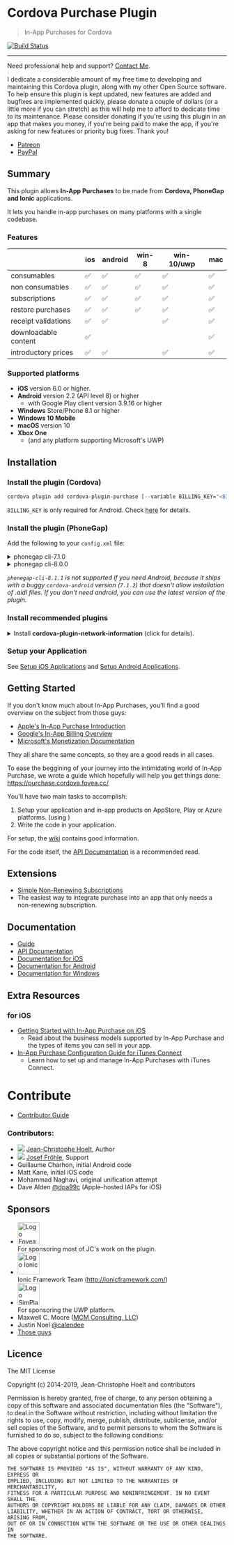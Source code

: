 # Cordova Purchase Plugin

> In-App Purchases for Cordova

[![Build Status](https://travis-ci.org/j3k0/cordova-plugin-purchase.svg)](https://travis-ci.org/j3k0/cordova-plugin-purchase)

---

Need professional help and support? [Contact Me](mailto:hoelt@fovea.cc).

I dedicate a considerable amount of my free time to developing and maintaining
this Cordova plugin, along with my other Open Source software. To help ensure
this plugin is kept updated, new features are added and bugfixes are
implemented quickly, please donate a couple of dollars (or a little more if you
can stretch) as this will help me to afford to dedicate time to its
maintenance. Please consider donating if you're using this plugin in an app
that makes you money, if you're being paid to make the app, if you're asking
for new features or priority bug fixes. Thank you!

 * [Patreon](https://www.patreon.com/join/2219243?)
 * [PayPal](https://www.paypal.com/cgi-bin/webscr?cmd=_s-xclick&hosted_button_id=7A4826SH6RJSE&source=url)

## Summary

This plugin allows **In-App Purchases** to be made from **Cordova, PhoneGap and Ionic** applications.

It lets you handle in-app purchases on many platforms with a single codebase.

### Features

|  | ios | android | win-8 | win-10/uwp | mac |
|--|--|--|--|--|--|
| consumables | ✅ | ✅ | ✅ | ✅ | ✅ |
| non consumables | ✅ | ✅ | ✅ | ✅ | ✅ |
| subscriptions | ✅ | ✅ | ✅ | ✅ | ✅ |
| restore purchases | ✅ | ✅ | ✅ | ✅ | ✅ |
| receipt validations | ✅ | ✅ |  | ✅ | ✅ |
| downloadable content | ✅ |   |   |   | ✅ |
| introductory prices | ✅ | ✅ |   | ✅ | ✅ |

### Supported platforms

 - **iOS** version 6.0 or higher.
 - **Android** version 2.2 (API level 8) or higher
   - with Google Play client version 3.9.16 or higher
 - **Windows** Store/Phone 8.1 or higher
 - **Windows 10 Mobile**
 - **macOS** version 10
 - **Xbox One**
   - (and any platform supporting Microsoft's UWP)


## Installation

### Install the plugin (Cordova)

```sh
cordova plugin add cordova-plugin-purchase [--variable BILLING_KEY="<BILLING_KEY>"]
```

`BILLING_KEY` is only required for Android. Check [here](https://github.com/j3k0/cordova-plugin-purchase/wiki/HOWTO#add-android-billing-key) for details.

### Install the plugin (PhoneGap)

Add the following to your `config.xml` file:

<details>
<summary>phonegap cli-7.1.0</summary>


```xml
<gap:plugin name="cc.fovea.cordova.purchase" source="npm" version="6.0.0">
<param name="BILLING_KEY" value="MIIB..."/>
</gap:plugin>
```
---

</details>

<details>
<summary>phonegap cli-8.0.0</summary>

```xml
<plugin spec="https://github.com/j3k0/cordova-plugin-purchase.git#phonegap-cli-8.0.0">
    <param name="BILLING_KEY" value="MIIB..."/>
</plugin>
```
---

</details>

_`phonegap-cli-8.1.1`  is not supported if you need Android, because it ships with a buggy `cordova-android` version (`7.1.2`) that doesn't allow installation of .aidl files. If you don't need android, you can use the latest version of the plugin._

### Install recommended plugins

<details>
<summary>
Install <strong>cordova-plugin-network-information</strong> (click for details).
</summary>


Sometimes, the plugin cannot connect to the app store because it has no network connection. It will then retry either:

* periodically after a certain amount of time;
* when the device fires an ['online'](https://developer.mozilla.org/en-US/docs/Web/Events/online) event.

The [cordova-plugin-network-information](https://github.com/apache/cordova-plugin-network-information) plugin is required in order for the `'online'` event to be properly received in the Cordova application. Without it, this plugin will only be able to use the periodic check to determine if the device is back online.

</details>

### Setup your Application

See [Setup iOS Applications](https://github.com/j3k0/cordova-plugin-purchase/wiki/HOWTO#setup-ios-applications) and [Setup Android Applications](https://github.com/j3k0/cordova-plugin-purchase/wiki/HOWTO#setup-android-applications).

## Getting Started

If you don't know much about In-App Purchases, you'll find a good overview
on the subject from those guys:

 * [Apple's In-App Purchase Introduction](https://developer.apple.com/in-app-purchase/)
 * [Google's In-App Billing Overview](https://developer.android.com/google/play/billing/billing_overview)
 * [Microsoft's Monetization Documentation](https://docs.microsoft.com/en-us/windows/uwp/monetize/in-app-purchases-and-trials)
 
They all share the same concepts, so they are a good reads in all cases.

To ease the beggining of your journey into the intimidating world of In-App Purchase, we wrote a guide which hopefully will help you get things done: https://purchase.cordova.fovea.cc/

You'll have two main tasks to accomplish:

 1. Setup your application and in-app products on AppStore, Play or Azure platforms. (using )
 2. Write the code in your application.

For setup, the [wiki](https://github.com/j3k0/cordova-plugin-purchase/wiki/Setup) contains good information.

 For the code itself, the [API Documentation](doc/api.md) is a recommended read.

## Extensions

* [Simple Non-Renewing Subscriptions](https://github.com/j3k0/cordova-non-renewing-subscription)
* The easiest way to integrate purchase into an app that only needs a non-renewing subscription.

## Documentation

 - [Guide](https://purchase.cordova.fovea.cc/)
 - [API Documentation](doc/api.md)
 - [Documentation for iOS](doc/ios.md)
 - [Documentation for Android](doc/android.md)
 - [Documentation for Windows](doc/windows.md)

## Extra Resources

### for iOS

 - [Getting Started with In-App Purchase on iOS](https://developer.apple.com/in-app-purchase/)
   - Read about the business models supported by In-App Purchase and the types of items you can sell in your app.
 - [In-App Purchase Configuration Guide for iTunes Connect](https://developer.apple.com/library/ios/documentation/LanguagesUtilities/Conceptual/iTunesConnectInAppPurchase_Guide/Chapters/Introduction.html)
   - Learn how to set up and manage In-App Purchases with iTunes Connect.

# Contribute

 - [Contributor Guide](doc/contributor-guide.md)

### Contributors:

 * ![](https://avatars1.githubusercontent.com/u/191881?s=64&v=4) [Jean-Christophe Hoelt](https://github.com/j3k0), Author
 * ![](https://avatars3.githubusercontent.com/u/1674289?s=64&v=4) [Josef Fröhle](https://github.com/Dexus), Support 
 * Guillaume Charhon, initial Android code
 * Matt Kane, initial iOS code
 * Mohammad Naghavi, original unification attempt
 * Dave Alden [@dpa99c](https://github.com/dpa99c) (Apple-hosted IAPs for iOS)
 
## Sponsors

 * <a href="https://fovea.cc"><img alt="Logo Fovea" src="https://fovea.cc/blog/wp-content/uploads/2017/09/fovea-logo-flat-128.png" height="50" /></a><br/>For sponsoring most of JC's work on the plugin.
 * <img alt="Logo Ionic" src="https://www.fovea.cc/files/Ionic-logo-landscape.png" height="50"><br/>Ionic Framework Team (http://ionicframework.com/)
 * <a href="https://www.simplan.de/"><img alt="Logo SimPlan" src="https://files.fovea.cc/wp-content/uploads/SimPlan-Logo.png" height="50"></a><br/>For sponsoring the UWP platform.
 * Maxwell C. Moore ([MCM Consulting, LLC](http://mcmconsulting.biz))
 * Justin Noel [@calendee](https://github.com/calendee)
 * [Those guys](https://www.indiegogo.com/projects/phonegap-cordova-in-app-purchase-ios-and-android#pledges)

## Licence

The MIT License

Copyright (c) 2014-2019, Jean-Christophe Hoelt and contributors

Permission is hereby granted, free of charge, to any person obtaining a copy
of this software and associated documentation files (the "Software"), to deal
in the Software without restriction, including without limitation the rights
to use, copy, modify, merge, publish, distribute, sublicense, and/or sell
copies of the Software, and to permit persons to whom the Software is
furnished to do so, subject to the following conditions:

The above copyright notice and this permission notice shall be included in
all copies or substantial portions of the Software.

```
THE SOFTWARE IS PROVIDED "AS IS", WITHOUT WARRANTY OF ANY KIND, EXPRESS OR
IMPLIED, INCLUDING BUT NOT LIMITED TO THE WARRANTIES OF MERCHANTABILITY,
FITNESS FOR A PARTICULAR PURPOSE AND NONINFRINGEMENT. IN NO EVENT SHALL THE
AUTHORS OR COPYRIGHT HOLDERS BE LIABLE FOR ANY CLAIM, DAMAGES OR OTHER
LIABILITY, WHETHER IN AN ACTION OF CONTRACT, TORT OR OTHERWISE, ARISING FROM,
OUT OF OR IN CONNECTION WITH THE SOFTWARE OR THE USE OR OTHER DEALINGS IN
THE SOFTWARE.
```
